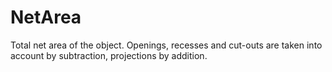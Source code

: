 NetArea
=======

Total net area of the object. Openings, recesses and cut-outs are taken into account by subtraction, projections by addition.
